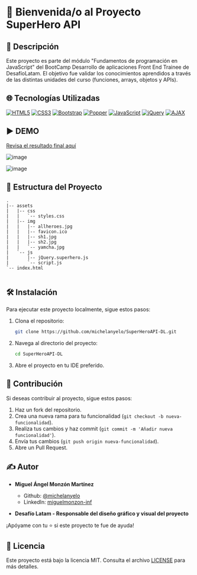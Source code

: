 # 👋 Bienvenida/o al Proyecto SuperHero API

## 📝 Descripción
Este proyecto es parte del módulo "Fundamentos de programación en JavaScript" del BootCamp Desarrollo de aplicaciones Front End Trainee de DesafíoLatam. El objetivo fue validar los conocimientos
aprendidos a través de las distintas unidades del curso (funciones, arrays, objetos y APIs).

## 🌐 Tecnologías Utilizadas

[![HTML5](https://img.shields.io/badge/HTML5-E34F26.svg?logo=html5&logoColor=white)](https://developer.mozilla.org/en-US/docs/Web/Guide/HTML/HTML5)
[![CSS3](https://img.shields.io/badge/CSS3-1572B6.svg?logo=css3&logoColor=white)](https://developer.mozilla.org/en-US/docs/Web/CSS)
[![Bootstrap](https://img.shields.io/badge/Bootstrap-5.3-brightgreen.svg?logo=bootstrap&logoColor=white)](https://getbootstrap.com/docs/5.3/)
[![Popper](https://img.shields.io/badge/Popper-2.11-orange.svg?logo=popper.js&logoColor=white)](https://popper.js.org/)
[![JavaScript](https://img.shields.io/badge/JavaScript-F7DF1E.svg?logo=javascript&logoColor=black)](https://developer.mozilla.org/en-US/docs/Web/JavaScript)
[![jQuery](https://img.shields.io/badge/jQuery-3.7-blue.svg?logo=jquery&logoColor=white)](https://jquery.com/)
[![AJAX](https://img.shields.io/badge/AJAX-0077B5?style=flat&logo=ajax&logoColor=white)](https://developer.mozilla.org/en-US/docs/Web/Guide/AJAX)


## ▶️ DEMO

[Revisa el resultado final aquí](https://michelanyelo.github.io/SuperHeroAPI-DL/)

![image](https://github.com/user-attachments/assets/bed22f7e-8336-49b2-b4f9-851bb385303b)

![image](https://github.com/user-attachments/assets/51e63a30-c2ca-45b1-a142-62128e37137c)



## 📁 Estructura del Proyecto

```plaintext
.
|-- assets
|   |-- css
|   |   `-- styles.css
|   |-- img
|   |   |-- allheroes.jpg
|   |   |-- favicon.ico
|   |   |-- sh1.jpg
|   |   |-- sh2.jpg
|   |   `-- yamcha.jpg
|   `-- js
|       |-- jQuery.superhero.js
|       `-- script.js
`-- index.html


```

## 🛠️ Instalación

Para ejecutar este proyecto localmente, sigue estos pasos:

1. Clona el repositorio:

   ```bash
   git clone https://github.com/michelanyelo/SuperHeroAPI-DL.git

2. Navega al directorio del proyecto:

   ```bash
   cd SuperHeroAPI-DL


   ```

3. Abre el proyecto en tu IDE preferido.

## 🤝 Contribución

Si deseas contribuir al proyecto, sigue estos pasos:

1. Haz un fork del repositorio.
2. Crea una nueva rama para tu funcionalidad (`git checkout -b nueva-funcionalidad`).
3. Realiza tus cambios y haz commit (`git commit -m 'Añadir nueva funcionalidad'`).
4. Envía tus cambios (`git push origin nueva-funcionalidad`).
5. Abre un Pull Request.

## ✍️ Autor

- **Miguel Ángel Monzón Martínez**
  - Github: [@michelanyelo](https://github.com/michelanyelo)
  - LinkedIn: [miguelmonzon-inf](https://linkedin.com/in/miguelmonzon-inf)

- **Desafío Latam - Responsable del diseño gráfico y visual del proyecto**
  
¡Apóyame con tu ⭐️ si este proyecto te fue de ayuda!

## 🧾 Licencia

Este proyecto está bajo la licencia MIT. Consulta el archivo [LICENSE](https://github.com/michelanyelo/SuperHeroAPI-DL/blob/main/LICENSE) para más detalles.
